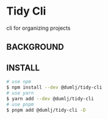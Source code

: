 <!-- This file is dynamically generated. please edit in __readme__ -->

# Tidy Cli

cli for organizing projects


## BACKGROUND


## INSTALL

```bash
# use npm
$ npm install --dev @dumlj/tidy-cli
# use yarn
$ yarn add --dev @dumlj/tidy-cli
# use pnpm
$ pnpm add @dumlj/tidy-cli -D
```
